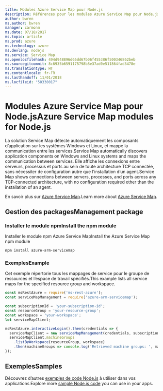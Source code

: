 ```yaml
---
title: Modules Azure Service Map pour Node.js
description: Références pour les modules Azure Service Map pour Node.js
author: bwren
ms.author: bwren
manager: carmonm
ms.date: 07/18/2017
ms.topic: article
ms.prod: azure
ms.technology: azure
ms.devlang: nodejs
ms.service: Service Map
ms.openlocfilehash: 494d948896d65dd67b06f455386f500346862beb
ms.sourcegitcommit: 8c6935b6591175798b8e37ad0e511864fad3478e
ms.translationtype: HT
ms.contentlocale: fr-FR
ms.lasthandoff: 11/01/2018
ms.locfileid: "50330017"
---
```

# <a name="azure-service-map-modules-for-nodejs"></a><span data-ttu-id="66956-103">Modules Azure Service Map pour Node.js</span><span class="sxs-lookup"><span data-stu-id="66956-103">Azure Service Map modules for Node.js</span></span>

<span data-ttu-id="66956-104">La solution Service Map détecte automatiquement les composants d’application sur les systèmes Windows et Linux, et mappe la communication entre les services.</span><span class="sxs-lookup"><span data-stu-id="66956-104">Service Map automatically discovers application components on Windows and Linux systems and maps the communication between services.</span></span> <span data-ttu-id="66956-105">Elle affiche les connexions entre serveurs, processus et ports au sein de toute architecture TCP connectée, sans nécessiter de configuration autre que l’installation d’un agent.</span><span class="sxs-lookup"><span data-stu-id="66956-105">Service Map shows connections between servers, processes, and ports across any TCP-connected architecture, with no configuration required other than the installation of an agent.</span></span>

<span data-ttu-id="66956-106">En savoir plus sur [Azure Service Map](https://docs.microsoft.com/azure/operations-management-suite/operations-management-suite-service-map).</span><span class="sxs-lookup"><span data-stu-id="66956-106">Learn more about [Azure Service Map](https://docs.microsoft.com/azure/operations-management-suite/operations-management-suite-service-map).</span></span>

## <a name="management-package"></a><span data-ttu-id="66956-107">Gestion des packages</span><span class="sxs-lookup"><span data-stu-id="66956-107">Management package</span></span>

### <a name="install-the-npm-module"></a><span data-ttu-id="66956-108">Installer le module npm</span><span class="sxs-lookup"><span data-stu-id="66956-108">Install the npm module</span></span>

<span data-ttu-id="66956-109">Installer le module npm Azure Service Map</span><span class="sxs-lookup"><span data-stu-id="66956-109">Install the Azure Service Map npm module</span></span>

```bash
npm install azure-arm-servicemap
```

### <a name="example"></a><span data-ttu-id="66956-110">Exemples</span><span class="sxs-lookup"><span data-stu-id="66956-110">Example</span></span>

<span data-ttu-id="66956-111">Cet exemple répertorie tous les mappages de service pour le groupe de ressources et l’espace de travail spécifiés.</span><span class="sxs-lookup"><span data-stu-id="66956-111">This example lists all service maps for the specified resource group and workspace.</span></span>

```javascript
const msRestAzure = require('ms-rest-azure');
const serviceMapManagement = require('azure-arm-servicemap');

const subscriptionId = 'your-subscription-id';
const resourceGroup = 'your-resource-group';
const workspace = 'your-workspace';
let serviceMapClient;

msRestAzure.interactiveLogin().then(credentials => {
  serviceMapClient = new serviceMapManagement(credentials, subscriptionId);
  serviceMapClient.machineGroups
    .listByWorkspace(resourceGroup, workspace)
    .then(machineGroups => console.log('Retrieved machine groups: ', machineGroups));
});
```

## <a name="samples"></a><span data-ttu-id="66956-112">Exemples</span><span class="sxs-lookup"><span data-stu-id="66956-112">Samples</span></span>

<span data-ttu-id="66956-113">Découvrez d’autres [exemples de code Node.js](https://azure.microsoft.com/resources/samples/?platform=nodejs) à utiliser dans vos applications.</span><span class="sxs-lookup"><span data-stu-id="66956-113">Explore more [sample Node.js code](https://azure.microsoft.com/resources/samples/?platform=nodejs) you can use in your apps.</span></span>
